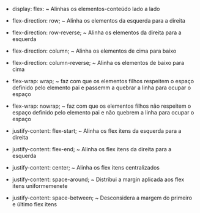 - display: flex:
    ~ Alinhas os elementos-conteúdo lado a lado

- flex-direction: row;
    ~ Alinha os elementos da esquerda para a direita

- flex-direction: row-reverse;
    ~ Alinha os elementos da direita para a esquerda

- flex-direction: column;
    ~ Alinha os elementos de cima para baixo

- flex-direction: column-reverse;
    ~ Alinha os elementos de baixo para cima

- flex-wrap: wrap;
    ~ faz com que os elementos filhos respeitem o espaço definido pelo elemento pai e passemm a quebrar a linha para ocupar o espaço

- flex-wrap: nowrap;
    ~ faz com que os elementos filhos não respeitem o espaço definido pelo elemento pai e não quebrem a linha para ocupar o espaço

- justify-content: flex-start;
    ~ Alinha os flex itens da esquerda para a direita

- justify-content: flex-end;
    ~ Alinha os flex itens da direita para a esquerda

- justify-content: center;
    ~ Alinha os flex itens centralizados

- justify-content: space-around;
    ~ Distribui a margin aplicada aos flex itens uniformemenete

- justify-content: space-between;
    ~ Desconsidera a margem do primeiro e último flex itens